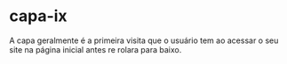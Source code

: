 # capa-ix
A capa geralmente é a primeira visita que o usuário tem ao acessar o seu site na página inicial antes re rolara para baixo.
